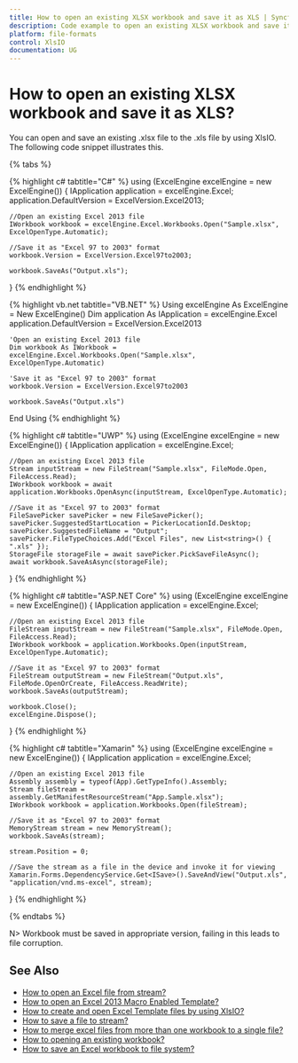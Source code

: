 ```yaml
---
title: How to open an existing XLSX workbook and save it as XLS | Syncfusion
description: Code example to open an existing XLSX workbook and save it as XLS using Syncfusion .NET Excel library (XlsIO).
platform: file-formats
control: XlsIO
documentation: UG
---
```


# How to open an existing XLSX workbook and save it as XLS?

You can open and save an existing .xlsx file to the .xls file by using XlsIO. The following code snippet illustrates this.

{% tabs %}  

{% highlight c# tabtitle="C#" %}
using (ExcelEngine excelEngine = new ExcelEngine())
{
    IApplication application = excelEngine.Excel;
    application.DefaultVersion = ExcelVersion.Excel2013;

    //Open an existing Excel 2013 file
    IWorkbook workbook = excelEngine.Excel.Workbooks.Open("Sample.xlsx", ExcelOpenType.Automatic);

    //Save it as "Excel 97 to 2003" format
    workbook.Version = ExcelVersion.Excel97to2003;

    workbook.SaveAs("Output.xls");
}
{% endhighlight %}

{% highlight vb.net tabtitle="VB.NET" %}
Using excelEngine As ExcelEngine = New ExcelEngine()
    Dim application As IApplication = excelEngine.Excel
    application.DefaultVersion = ExcelVersion.Excel2013

    'Open an existing Excel 2013 file
    Dim workbook As IWorkbook = excelEngine.Excel.Workbooks.Open("Sample.xlsx", ExcelOpenType.Automatic)

    'Save it as "Excel 97 to 2003" format
    workbook.Version = ExcelVersion.Excel97to2003

    workbook.SaveAs("Output.xls")
End Using
{% endhighlight %}

{% highlight c# tabtitle="UWP" %}
using (ExcelEngine excelEngine = new ExcelEngine())
{
    IApplication application = excelEngine.Excel;
    
    //Open an existing Excel 2013 file
    Stream inputStream = new FileStream("Sample.xlsx", FileMode.Open, FileAccess.Read);
    IWorkbook workbook = await application.Workbooks.OpenAsync(inputStream, ExcelOpenType.Automatic);

    //Save it as "Excel 97 to 2003" format
    FileSavePicker savePicker = new FileSavePicker();
    savePicker.SuggestedStartLocation = PickerLocationId.Desktop;
    savePicker.SuggestedFileName = "Output";
    savePicker.FileTypeChoices.Add("Excel Files", new List<string>() { ".xls" });
    StorageFile storageFile = await savePicker.PickSaveFileAsync();
    await workbook.SaveAsAsync(storageFile);
}
{% endhighlight %}

{% highlight c# tabtitle="ASP.NET Core" %}
using (ExcelEngine excelEngine = new ExcelEngine())
{
    IApplication application = excelEngine.Excel;

    //Open an existing Excel 2013 file
    FileStream inputStream = new FileStream("Sample.xlsx", FileMode.Open, FileAccess.Read);
    IWorkbook workbook = application.Workbooks.Open(inputStream, ExcelOpenType.Automatic);

    //Save it as "Excel 97 to 2003" format
    FileStream outputStream = new FileStream("Output.xls", FileMode.OpenOrCreate, FileAccess.ReadWrite);
    workbook.SaveAs(outputStream);

    workbook.Close();
    excelEngine.Dispose();
}
{% endhighlight %}

{% highlight c# tabtitle="Xamarin" %}
using (ExcelEngine excelEngine = new ExcelEngine())
{
    IApplication application = excelEngine.Excel;

    //Open an existing Excel 2013 file
    Assembly assembly = typeof(App).GetTypeInfo().Assembly;
    Stream fileStream = assembly.GetManifestResourceStream("App.Sample.xlsx");
    IWorkbook workbook = application.Workbooks.Open(fileStream);

    //Save it as "Excel 97 to 2003" format
    MemoryStream stream = new MemoryStream();
    workbook.SaveAs(stream);

    stream.Position = 0;

    //Save the stream as a file in the device and invoke it for viewing
    Xamarin.Forms.DependencyService.Get<ISave>().SaveAndView("Output.xls", "application/vnd.ms-excel", stream);
}
{% endhighlight %}

  {% endtabs %}  

N> Workbook must be saved in appropriate version, failing in this leads to file corruption.

## See Also

* [How to open an Excel file from stream?](how-to-open-an-excel-file-from-stream)
* [How to open an Excel 2013 Macro Enabled Template?](how-to-open-an-excel-2013-macro-enabled-template)
* [How to create and open Excel Template files by using XlsIO?](how-to-create-and-open-excel-template-files-by-using-xlsio)
* [How to save a file to stream?](how-to-save-a-file-to-stream)
* [How to merge excel files from more than one workbook to a single file?](how-to-merge-excel-files-from-more-than-one-workbook-to-a-single-file)
* [How to opening an existing workbook?](https://help.syncfusion.com/file-formats/xlsio/loading-and-saving-workbook#opening-an-existing-workbook)
* [How to save an Excel workbook to file system?](https://help.syncfusion.com/file-formats/xlsio/loading-and-saving-workbook#saving-a-excel-workbook-to-file-system)
